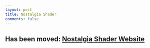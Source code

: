 ```yaml
---
layout: post
title: Nostalgia Shader
comments: false
---
```


## Has been moved: [Nostalgia Shader Website](https://rre36.com/nostalgia-shader)